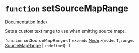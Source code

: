 # `function` setSourceMapRange

[Documentation Index](../README.md)

Sets a custom text range to use when emitting source maps.

`function` setSourceMapRange\<T `extends` [Node](../interface.Node/README.md)>(node: T, range: [SourceMapRange](../interface.SourceMapRange/README.md) | `undefined`): T